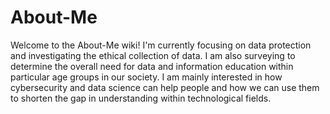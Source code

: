 # About-Me
Welcome to the About-Me wiki! I'm currently focusing on data protection and investigating the ethical collection of data. I am also surveying to determine the overall need for data and information education within particular age groups in our society. I am mainly interested in how cybersecurity and data science can help people and how we can use them to shorten the gap in understanding within technological fields.
